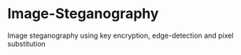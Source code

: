 # Image-Steganography
Image steganography using key encryption, edge-detection and pixel substitution
